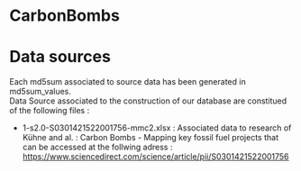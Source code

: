 # CarbonBombs



# Data sources
Each md5sum associated to source data has been generated in md5sum_values.<br>
Data Source associated to the construction of our database are constitued of the following files :
- 1-s2.0-S0301421522001756-mmc2.xlsx : Associated data to research of Kühne and al. : Carbon Bombs - Mapping key fossil fuel projects that can be accessed at the follwing adress : https://www.sciencedirect.com/science/article/pii/S0301421522001756




